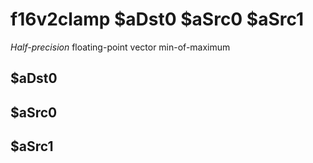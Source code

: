 # f16v2clamp $aDst0 $aSrc0 $aSrc1

*Half-precision* floating-point vector min-of-maximum


## $aDst0

## $aSrc0

## $aSrc1


